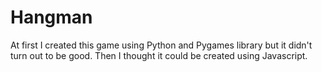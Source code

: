 # Hangman

 At first I created this game using Python and Pygames library but it didn't turn out to be good.
 Then I thought it could be created using Javascript.
 
 

